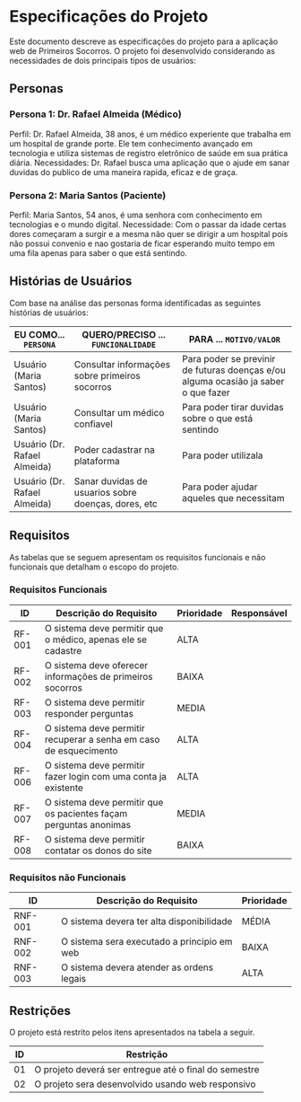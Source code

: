 # Especificações do Projeto

Este documento descreve as especificações do projeto para a aplicação web de Primeiros Socorros. O projeto foi desenvolvido considerando as necessidades de dois principais tipos de usuários:

## Personas

### Persona 1: Dr. Rafael Almeida (Médico)

Perfil: Dr. Rafael Almeida, 38 anos, é um médico experiente que trabalha em um hospital de grande porte. Ele tem conhecimento avançado em tecnologia e utiliza sistemas de registro eletrônico de saúde em sua prática diária.
Necessidades: Dr. Rafael busca uma aplicação que o ajude em sanar duvidas do publico de uma maneira rapida, eficaz e de graça.

### Persona 2: Maria Santos (Paciente)

Perfil: Maria Santos, 54 anos, é uma senhora com conhecimento em tecnologias e o mundo digital.
Necessidade: Com o passar da idade certas dores começaram a surgir e a mesma não quer se dirigir a um hospital pois não possui convenio e nao gostaria de ficar esperando muito tempo em uma fila apenas para saber o que está sentindo.

## Histórias de Usuários

Com base na análise das personas forma identificadas as seguintes histórias de usuários:

|EU COMO... `PERSONA`| QUERO/PRECISO ... `FUNCIONALIDADE` |PARA ... `MOTIVO/VALOR`                 |
|--------------------|------------------------------------|----------------------------------------|
|Usuário  (Maria Santos) | Consultar informações sobre primeiros socorros | Para poder se previnir de futuras doenças e/ou alguma ocasião ja saber o que fazer|
|Usuário (Maria Santos) | Consultar um médico confiavel | Para poder tirar duvidas sobre o que está sentindo |
|Usuário (Dr. Rafael Almeida) | Poder cadastrar na plataforma | Para poder utilizala |
|Usuário (Dr. Rafael Almeida) | Sanar duvidas de usuarios sobre doenças, dores, etc | Para poder ajudar aqueles que necessitam |


## Requisitos

As tabelas que se seguem apresentam os requisitos funcionais e não funcionais que detalham o escopo do projeto.

### Requisitos Funcionais

|ID    | Descrição do Requisito  | Prioridade | Responsável |
|------|-----------------------------------------|----| ----|
|RF-001| O sistema deve permitir que o médico, apenas ele se cadastre | ALTA |  |
|RF-002| O sistema deve oferecer informações de primeiros socorros | BAIXA | |
|RF-003| O sistema deve permitir responder perguntas | MEDIA | |
|RF-004| O sistema deve permitir recuperar a senha em caso de esquecimento | ALTA | |
|RF-006| O sistema deve permitir fazer login com uma conta ja existente | ALTA | |
|RF-007| O sistema deve permitir que os pacientes façam perguntas anonimas | MEDIA | |
|RF-008| O sistema deve permitir contatar os donos do site | BAIXA | |

### Requisitos não Funcionais

|ID     | Descrição do Requisito  |Prioridade |
|-------|-------------------------|----|
|RNF-001| O sistema devera ter alta disponibilidade | MÉDIA | 
|RNF-002| O sistema sera executado a principio em web |  BAIXA | 
|RNF-003| O sistema devera atender as ordens legais | ALTA |


## Restrições

O projeto está restrito pelos itens apresentados na tabela a seguir.

|ID| Restrição                                             |
|--|-------------------------------------------------------|
|01| O projeto deverá ser entregue até o final do semestre |
|02| O projeto sera desenvolvido usando web responsivo     |



